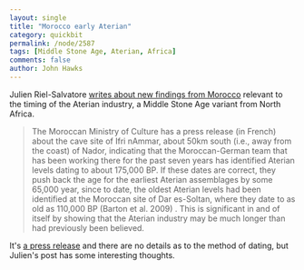 ```yaml
---
layout: single 
title: "Morocco early Aterian" 
category: quickbit
permalink: /node/2587
tags: [Middle Stone Age, Aterian, Africa] 
comments: false 
author: John Hawks 
---
```


Julien Riel-Salvatore <a href="http://averyremoteperiodindeed.blogspot.com/2010/05/aterian-artifacts-at-175000-bp-at-ifri.html">writes about new findings from Morocco</a> relevant to the timing of the Aterian industry, a Middle Stone Age variant from North Africa. 

<blockquote>The Moroccan Ministry of Culture has a press release (in French) about the cave site of Ifri nAmmar, about 50km south (i.e., away from the coast) of Nador, indicating that the Moroccan-German team that has been working there for the past seven years has identified Aterian levels dating to about 175,000 BP. If these dates are correct, they push back the age for the earliest Aterian assemblages by some 65,000 year, since to date, the oldest Aterian levels had been identified at the Moroccan site of Dar es-Soltan, where they date to as old as 110,000 BP (Barton et al. 2009) . This is significant in and of itself by showing that the Aterian industry may be much longer than had previously been believed.</blockquote>

It's <a href="http://www.minculture.gov.ma/fr/index.php?option=com_content&view=article&id=544%3Adecouverte-des-plus-anciennes-traces-de-la-civilisation-aterienne-dans-le-gisement-prehistorique-difri-nammar&catid=51%3Acommuniques-de-presse&Itemid=37&lang=fr">a press release</a> and there are no details as to the method of dating, but Julien's post has some interesting thoughts. 

